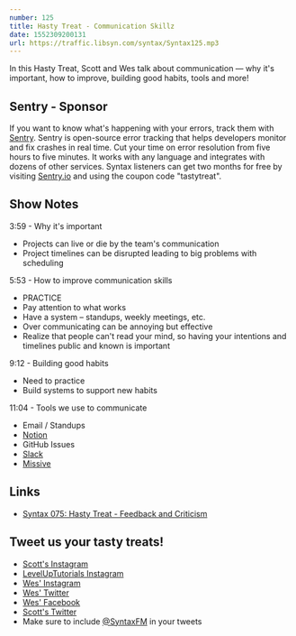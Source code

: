 ```yaml
---
number: 125
title: Hasty Treat - Communication Skillz
date: 1552309200131
url: https://traffic.libsyn.com/syntax/Syntax125.mp3
---
```


In this Hasty Treat, Scott and Wes talk about communication — why it's important, how to improve, building good habits, tools and more!

## Sentry - Sponsor

If you want to know what's happening with your errors, track them with [Sentry](https://sentry.io/). Sentry is open-source error tracking that helps developers monitor and fix crashes in real time. Cut your time on error resolution from five hours to five minutes. It works with any language and integrates with dozens of other services. Syntax listeners can get two months for free by visiting [Sentry.io](https://sentry.io/) and using the coupon code "tastytreat".

## Show Notes

3:59 - Why it's important

* Projects can live or die by the team's communication
* Project timelines can be disrupted leading to big problems with scheduling

5:53 - How to improve communication skills

* PRACTICE
* Pay attention to what works
* Have a system – standups, weekly meetings, etc.
* Over communicating can be annoying but effective
* Realize that people can't read your mind, so having your intentions and timelines public and known is important

9:12 - Building good habits

* Need to practice
* Build systems to support new habits

11:04 - Tools we use to communicate

* Email / Standups
* [Notion](https://www.notion.so/)
* GitHub Issues
* [Slack](https://slack.com/)
* [Missive](https://missiveapp.com/)

## Links
* [Syntax 075: Hasty Treat - Feedback and Criticism](https://syntax.fm/show/075/hasty-treat-feedback-and-criticism)

## Tweet us your tasty treats!
* [Scott's Instagram](https://www.instagram.com/stolinski/)
* [LevelUpTutorials Instagram](https://www.instagram.com/LevelUpTutorials/)
* [Wes' Instagram](https://www.instagram.com/wesbos/)
* [Wes' Twitter](https://twitter.com/wesbos)
* [Wes' Facebook](https://www.facebook.com/wesbos.developer)
* [Scott's Twitter](https://twitter.com/stolinski)
* Make sure to include [@SyntaxFM](https://twitter.com/SyntaxFM) in your tweets